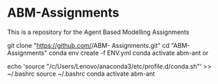 # ABM-Assignments
This is a repository for the Agent Based Modelling Assignments

git clone "https://github.com/<YOUR-USER>/ABM- Assignments.git"
cd "ABM- Assignments"
conda env create -f ENV.yml
conda activate abm-ant
 or

 echo 'source "/c/Users/Lenovo/anaconda3/etc/profile.d/conda.sh"' >> ~/.bashrc
source ~/.bashrc
conda activate abm-ant

